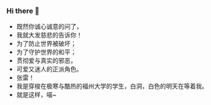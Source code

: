 ### Hi there 👋
- 既然你诚心诚意的问了，
- 我就大发慈悲的告诉你！
- 为了防止世界被破坏；
- 为了守护世界的和平；
- 贯彻爱与真实的邪恶，
- 可爱又迷人的正派角色。
- 张雷！
- 我是穿梭在极寒与酷热的福州大学的学生，白洞，白色的明天在等着我。
- 就是这样，喵~
<!--
**serioushaha/serioushaha** is a ✨ _special_ ✨ repository because its `README.md` (this file) appears on your GitHub profile.

Here are some ideas to get you started:

- 🔭 I’m currently working on ...
- 🌱 I’m currently learning ...
- 👯 I’m looking to collaborate on ...
- 🤔 I’m looking for help with ...
- 💬 Ask me about ...
- 📫 How to reach me: ...
- 😄 Pronouns: ...
- ⚡ Fun fact: ...
-->

